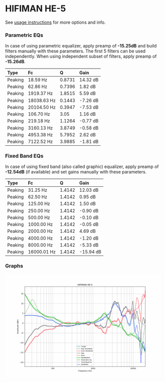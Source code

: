 # HIFIMAN HE-5
See [usage instructions](https://github.com/jaakkopasanen/AutoEq#usage) for more options and info.

### Parametric EQs
In case of using parametric equalizer, apply preamp of **-15.25dB** and build filters manually
with these parameters. The first 5 filters can be used independently.
When using independent subset of filters, apply preamp of **-15.26dB**.

| Type    | Fc          |      Q | Gain     |
|:--------|:------------|:-------|:---------|
| Peaking | 18.59 Hz    | 0.8731 | 14.32 dB |
| Peaking | 62.86 Hz    | 0.7396 | 1.82 dB  |
| Peaking | 1919.37 Hz  | 1.8515 | 5.59 dB  |
| Peaking | 18038.63 Hz | 0.1443 | -7.26 dB |
| Peaking | 20104.50 Hz | 0.3947 | -7.53 dB |
| Peaking | 106.70 Hz   | 3.05   | 1.16 dB  |
| Peaking | 219.18 Hz   | 1.1264 | -0.77 dB |
| Peaking | 3160.13 Hz  | 3.8749 | -0.58 dB |
| Peaking | 4953.38 Hz  | 5.7952 | 2.62 dB  |
| Peaking | 7122.52 Hz  | 3.9885 | -1.81 dB |

### Fixed Band EQs
In case of using fixed band (also called graphic) equalizer, apply preamp of **-12.54dB**
(if available) and set gains manually with these parameters.

| Type    | Fc          |      Q | Gain      |
|:--------|:------------|:-------|:----------|
| Peaking | 31.25 Hz    | 1.4142 | 12.03 dB  |
| Peaking | 62.50 Hz    | 1.4142 | 0.95 dB   |
| Peaking | 125.00 Hz   | 1.4142 | 1.50 dB   |
| Peaking | 250.00 Hz   | 1.4142 | -0.90 dB  |
| Peaking | 500.00 Hz   | 1.4142 | -0.10 dB  |
| Peaking | 1000.00 Hz  | 1.4142 | -0.05 dB  |
| Peaking | 2000.00 Hz  | 1.4142 | 4.69 dB   |
| Peaking | 4000.00 Hz  | 1.4142 | -1.20 dB  |
| Peaking | 8000.00 Hz  | 1.4142 | -5.33 dB  |
| Peaking | 16000.01 Hz | 1.4142 | -15.94 dB |

### Graphs
![](./HIFIMAN%20HE-5.png)